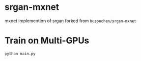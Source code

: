 # srgan-mxnet
mxnet implemention of srgan forked from `husonchen/srgan-mxnet`

# Train on Multi-GPUs
```bash
python main.py
```
